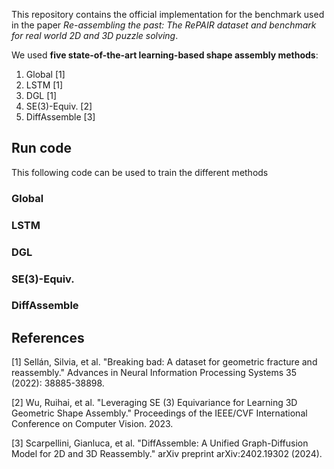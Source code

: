 This repository contains the official implementation for the benchmark used in the paper *Re-assembling the past: The RePAIR dataset and
benchmark for real world 2D and 3D puzzle solving*.

We used **five state-of-the-art learning-based shape assembly methods**:
1. Global [1]
2. LSTM [1]
3. DGL [1]
4. SE(3)-Equiv. [2]
5. DiffAssemble [3]

## Run code
This following code can be used to train the different methods

### Global

### LSTM

### DGL

### SE(3)-Equiv.

### DiffAssemble



## References
<a id="1">[1]</a> 
Sellán, Silvia, et al. "Breaking bad: A dataset for geometric fracture and reassembly." Advances in Neural Information Processing Systems 35 (2022): 38885-38898.

<a id="2">[2]</a> 
Wu, Ruihai, et al. "Leveraging SE (3) Equivariance for Learning 3D Geometric Shape Assembly." Proceedings of the IEEE/CVF International Conference on Computer Vision. 2023.

<a id="3">[3]</a> 
Scarpellini, Gianluca, et al. "DiffAssemble: A Unified Graph-Diffusion Model for 2D and 3D Reassembly." arXiv preprint arXiv:2402.19302 (2024).
